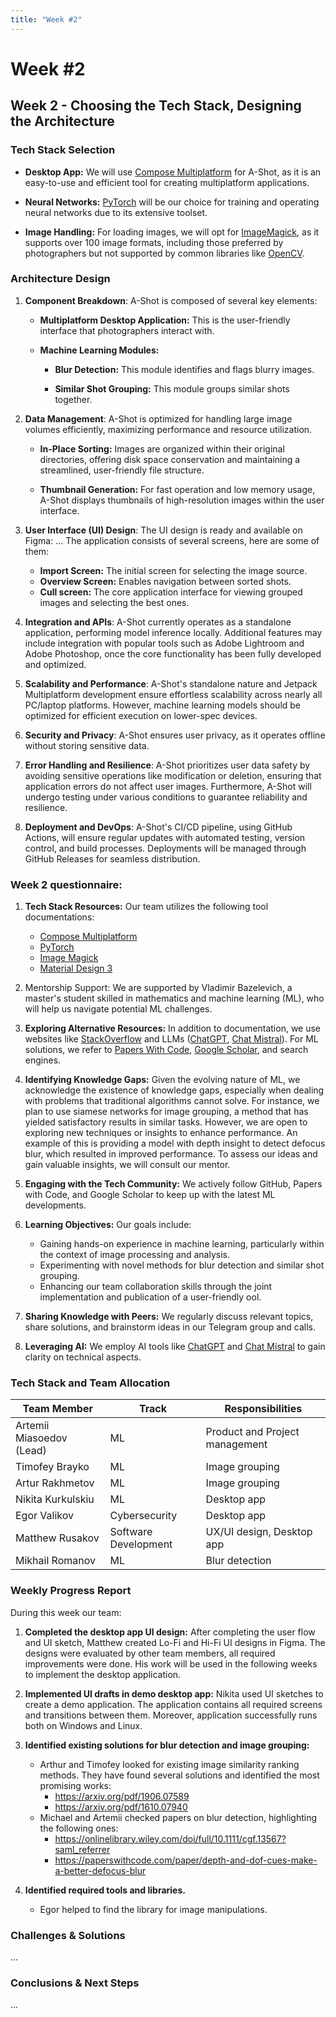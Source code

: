 ```yaml
---
title: "Week #2"
---
```


# **Week #2**

## **Week 2 - Choosing the Tech Stack, Designing the Architecture**

### **Tech Stack Selection**

- **Desktop App:**
  We will use [Compose Multiplatform](https://www.jetbrains.com/lp/compose-multiplatform/) for A-Shot,
  as it is an easy-to-use and efficient tool for creating multiplatform applications.

- **Neural Networks:**
  [PyTorch](https://pytorch.org/) will be our choice for training and operating neural networks due to its extensive
  toolset.

- **Image Handling:**
  For loading images, we will opt for [ImageMagick](https://imagemagick.org/), as it supports over 100 image formats,
  including those preferred by photographers but not supported by common libraries like [OpenCV](https://opencv.org/).

### **Architecture Design**

1. **Component Breakdown**:
   A-Shot is composed of several key elements:

	- **Multiplatform Desktop Application:**
	  This is the user-friendly interface that photographers interact with.

	- **Machine Learning Modules:**
		- **Blur Detection:**
		  This module identifies and flags blurry images.

		- **Similar Shot Grouping:**
		  This module groups similar shots together.

2. **Data Management**:
   A-Shot is optimized for handling large image volumes efficiently, maximizing performance and resource utilization.

	- **In-Place Sorting:**
	  Images are organized within their original directories,
	  offering disk space conservation and maintaining a streamlined,
	  user-friendly file structure.

	- **Thumbnail Generation:**
	  For fast operation and low memory usage,
	  A-Shot displays thumbnails of high-resolution images within the user interface.

3. **User Interface (UI) Design**:
   The UI design is ready and available on Figma: ...
   The application consists of several screens, here are some of them:

	- **Import Screen:**
	  The initial screen for selecting the image source.
	- **Overview Screen:**
	  Enables navigation between sorted shots.
	- **Cull screen:**
	  The core application interface for viewing grouped images and selecting the best ones.

4. **Integration and APIs**:
   A-Shot currently operates as a standalone application, performing model inference locally.
   Additional features may include integration with popular tools such as Adobe Lightroom and Adobe Photoshop,
   once the core functionality has been fully developed and optimized.

5. **Scalability and Performance**:
   A-Shot's standalone nature and Jetpack Multiplatform development ensure
   effortless scalability across nearly all PC/laptop platforms.
   However, machine learning models should be optimized for efficient execution on lower-spec devices.

6. **Security and Privacy**:
   A-Shot ensures user privacy, as it operates offline without storing sensitive data.

7. **Error Handling and Resilience**:
   A-Shot prioritizes user data safety by avoiding sensitive operations like modification or deletion,
   ensuring that application errors do not affect user images.
   Furthermore, A-Shot will undergo testing under various conditions to guarantee reliability and resilience.

8. **Deployment and DevOps**:
   A-Shot's CI/CD pipeline, using GitHub Actions, will ensure regular updates with automated testing, version control,
   and build processes.
   Deployments will be managed through GitHub Releases for seamless distribution.

### **Week 2 questionnaire:**

1) **Tech Stack Resources:**
   Our team utilizes the following tool documentations:
	- [Compose Multiplatform](https://www.jetbrains.com/help/kotlin-multiplatform-dev/get-started.html)
	- [PyTorch](https://pytorch.org/docs/stable/index.html)
	- [Image Magick](https://imagemagick.org/script/develop.php)
	- [Material Design 3](https://m3.material.io/)

2) Mentorship Support:
   We are supported by Vladimir Bazelevich,
   a master's student skilled in mathematics and machine learning (ML),
   who will help us navigate potential ML challenges.

3) **Exploring Alternative Resources:**
   In addition to documentation, we use websites like [StackOverflow](https://stackoverflow.com/) and
   LLMs ([ChatGPT](https://chat.openai.com/), [Chat Mistral](https://chat.mistral.ai/)).
   For ML solutions,
   we refer to [Papers With Code](https://paperswithcode.com/), [Google Scholar](https://scholar.google.com/),
   and search engines.

4) **Identifying Knowledge Gaps:**
   Given the evolving nature of ML, we acknowledge the existence of knowledge gaps,
   especially when dealing with problems that traditional algorithms cannot solve.
   For instance, we plan to use siamese networks for image grouping,
   a method that has yielded satisfactory results in similar tasks.
   However, we are open to exploring new techniques or insights to enhance performance.
   An example of this is providing a model with depth insight to detect defocus blur,
   which resulted in improved performance.
   To assess our ideas and gain valuable insights, we will consult our mentor.

5) **Engaging with the Tech Community:**
   We actively follow GitHub, Papers with Code, and Google Scholar to keep up with the latest ML developments.

6) **Learning Objectives:**
   Our goals include:
	- Gaining hands-on experience in machine learning, particularly within the context of image processing and analysis.
	- Experimenting with novel methods for blur detection and similar shot grouping.
	- Enhancing our team collaboration skills through the joint implementation and publication of a user-friendly ool.

7) **Sharing Knowledge with Peers:**
   We regularly discuss relevant topics, share solutions, and brainstorm ideas in our Telegram group and calls.

8) **Leveraging AI:**
   We employ AI tools like [ChatGPT](https://chat.openai.com/) and [Chat Mistral](https://chat.mistral.ai/)
   to gain clarity on technical aspects.

### **Tech Stack and Team Allocation**

| Team Member              | Track                | Responsibilities               |
|--------------------------|----------------------|--------------------------------|
| Artemii Miasoedov (Lead) | ML                   | Product and Project management |
| Timofey Brayko           | ML                   | Image grouping                 |
| Artur Rakhmetov          | ML                   | Image grouping                 |
| Nikita Kurkulskiu        | ML                   | Desktop app                    |
| Egor Valikov             | Cybersecurity        | Desktop app                    |
| Matthew Rusakov          | Software Development | UX/UI design, Desktop app      |
| Mikhail Romanov          | ML                   | Blur detection                 |

### **Weekly Progress Report**

During this week our team:

1. **Completed the desktop app UI design:**
   After completing the user flow and UI sketch, Matthew created Lo-Fi and Hi-Fi UI designs in Figma.
   The designs were evaluated by other team members, all required improvements were done.
   His work will be used in the following weeks to implement the desktop application.

2. **Implemented UI drafts in demo desktop app:**
   Nikita used UI sketches to create a demo application.
   The application contains all required screens and transitions between them.
   Moreover, application successfully runs both on Windows and Linux.

3. **Identified existing solutions for blur detection and image grouping:**
	- Arthur and Timofey looked for existing image similarity ranking methods.
	  They have found several solutions and identified the most promising works:
      - https://arxiv.org/pdf/1906.07589
      - https://arxiv.org/pdf/1610.07940
    - Michael and Artemii checked papers on blur detection, highlighting the following ones:
      - https://onlinelibrary.wiley.com/doi/full/10.1111/cgf.13567?saml_referrer
      - https://paperswithcode.com/paper/depth-and-dof-cues-make-a-better-defocus-blur

4. **Identified required tools and libraries.**
	- Egor helped to find the library for image manipulations. 

### **Challenges & Solutions**

...

### **Conclusions & Next Steps**

...